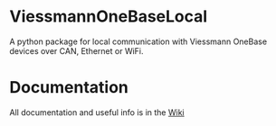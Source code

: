 # ViessmannOneBaseLocal
A python package for local communication with Viessmann OneBase devices over CAN, Ethernet or WiFi.


# Documentation
All documentation and useful info is in the [Wiki](https://github.com/Philip-Wiege/ViessmannOneBaseLocal/wiki)
